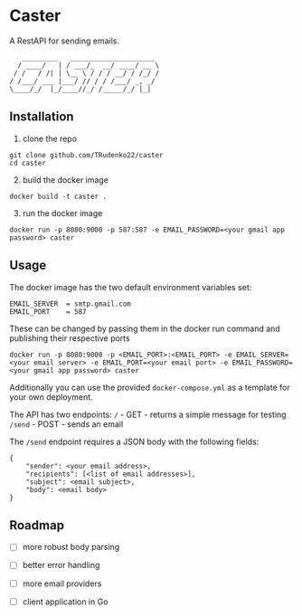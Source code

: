 # Caster
A RestAPI for sending emails.

```
   _________   _____________________ 
  / ____/   | / ___/_  __/ ____/ __ \
 / /   / /| | \__ \ / / / __/ / /_/ /
/ /___/ ___ |___/ // / / /___/ _, _/ 
\____/_/  |_/____//_/ /_____/_/ |_|  
```

## Installation
1. clone the repo
```
git clone github.com/TRudenko22/caster
cd caster
```

2. build the docker image
```
docker build -t caster .
```

3. run the docker image
```
docker run -p 8080:9000 -p 587:587 -e EMAIL_PASSWORD=<your gmail app password> caster
```

## Usage

The docker image has the two default environment variables set:
```
EMAIL_SERVER  = smtp.gmail.com
EMAIL_PORT    = 587
```

These can be changed by passing them in the docker run command and publishing their respective ports

```
docker run -p 8080:9000 -p <EMAIL_PORT>:<EMAIL_PORT> -e EMAIL_SERVER=<your email server> -e EMAIL_PORT=<your email port> -e EMAIL_PASSWORD=<your gmail app password> caster
```

Additionally you can use the provided `docker-compose.yml` as a template for your own deployment. 

The API has two endpoints:
`/`     - GET - returns a simple message for testing
`/send` - POST - sends an email

The `/send` endpoint requires a JSON body with the following fields:
```
{
    "sender": <your email address>,
    "recipients": [<list of email addresses>],
    "subject": <email subject>,
    "body": <email body>
}
```

## Roadmap
- [ ] more robust body parsing
- [ ] better error handling
- [ ] more email providers
- [ ] client application in Go


